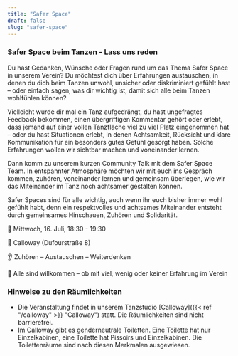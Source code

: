 ```yaml
---
title: "Safer Space"
draft: false
slug: "safer-space"
---
```


### Safer Space beim Tanzen - Lass uns reden
Du hast Gedanken, Wünsche oder Fragen rund um das Thema Safer Space in unserem Verein? Du möchtest dich über Erfahrungen austauschen, in denen du dich beim Tanzen unwohl, unsicher oder diskriminiert gefühlt hast – oder einfach sagen, was dir wichtig ist, damit sich alle beim Tanzen wohlfühlen können?

Vielleicht wurde dir mal ein Tanz aufgedrängt, du hast ungefragtes Feedback bekommen, einen übergriffigen Kommentar gehört oder erlebt, dass jemand auf einer vollen Tanzfläche viel zu viel Platz eingenommen hat – oder du hast Situationen erlebt, in denen Achtsamkeit, Rücksicht und klare Kommunikation für ein besonders gutes Gefühl gesorgt haben. Solche Erfahrungen wollen wir sichtbar machen und voneinander lernen.

Dann komm zu unserem kurzen Community Talk mit dem Safer Space Team. In entspannter Atmosphäre möchten wir mit euch ins Gespräch kommen, zuhören, voneinander lernen und gemeinsam überlegen, wie wir das Miteinander im Tanz noch achtsamer gestalten können.

Safer Spaces sind für alle wichtig, auch wenn ihr euch bisher immer wohl gefühlt habt, denn ein respektvolles und achtsames Miteinander entsteht durch gemeinsames Hinschauen, Zuhören und Solidarität.

📅 Mittwoch, 16. Juli, 18:30 - 19:30

📍 Calloway (Dufourstraße 8)

👂 Zuhören – Austauschen – Weiterdenken

🙌 Alle sind willkommen – ob mit viel, wenig oder keiner Erfahrung im Verein

### Hinweise zu den Räumlichkeiten
- Die Veranstaltung findet in unserem Tanzstudio [Calloway]({{< ref "/calloway" >}} "Calloway") statt. Die Räumlichkeiten sind nicht barrierefrei.
- Im Calloway gibt es genderneutrale Toiletten. Eine Toilette hat nur Einzelkabinen, eine Toilette hat Pissoirs und Einzelkabinen. Die Toilettenräume sind nach diesen Merkmalen ausgewiesen.
